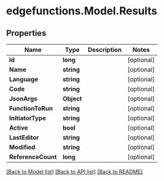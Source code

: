 # edgefunctions.Model.Results

## Properties

Name | Type | Description | Notes
------------ | ------------- | ------------- | -------------
**Id** | **long** |  | [optional] 
**Name** | **string** |  | [optional] 
**Language** | **string** |  | [optional] 
**Code** | **string** |  | [optional] 
**JsonArgs** | **Object** |  | [optional] 
**FunctionToRun** | **string** |  | [optional] 
**InitiatorType** | **string** |  | [optional] 
**Active** | **bool** |  | [optional] 
**LastEditor** | **string** |  | [optional] 
**Modified** | **string** |  | [optional] 
**ReferenceCount** | **long** |  | [optional] 

[[Back to Model list]](../README.md#documentation-for-models) [[Back to API list]](../README.md#documentation-for-api-endpoints) [[Back to README]](../README.md)

